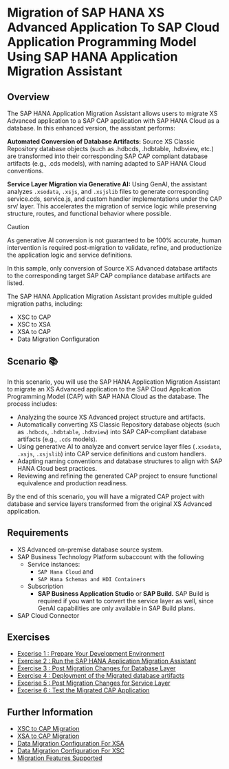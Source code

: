 # Migration of SAP HANA XS Advanced Application To SAP Cloud Application Programming Model Using SAP HANA Application Migration Assistant

## Overview
The SAP HANA Application Migration Assistant allows users to migrate XS Advanced application to a SAP CAP application with SAP HANA Cloud as a database.
In this enhanced version, the assistant performs:

**Automated Conversion of Database Artifacts:** Source XS Classic Repository  database objects (such as .hdbcds, .hdbtable, .hdbview, etc.) are transformed into their corresponding SAP CAP compliant database artifacts (e.g., .cds models), with naming adapted to SAP HANA Cloud conventions.

**Service Layer Migration via Generative AI:** Using GenAI, the assistant analyzes `.xsodata`, `.xsjs`, and `.xsjslib` files to generate corresponding service.cds, service.js, and custom handler implementations under the CAP srv/ layer. This accelerates the migration of service logic while preserving structure, routes, and functional behavior where possible.

> [!CAUTION]
> As generative AI conversion is not guaranteed to be 100% accurate, human intervention is required post-migration to validate, refine, and productionize the application logic and service definitions.

In this sample, only conversion of Source XS Advanced database artifacts to the corresponding target SAP CAP compliance database artifacts are listed.

The SAP HANA Application Migration Assistant provides multiple guided migration paths, including:
- XSC to CAP
- XSC to XSA
- XSA to CAP
- Data Migration Configuration

## Scenario 📚

In this scenario, you will use the SAP HANA Application Migration Assistant to migrate an XS Advanced application to the SAP Cloud Application Programming Model (CAP) with SAP HANA Cloud as the database. The process includes:

- Analyzing the source XS Advanced project structure and artifacts.
- Automatically converting XS Classic Repository database objects (such as `.hdbcds`, `.hdbtable`, `.hdbview`) into SAP CAP-compliant database artifacts (e.g., `.cds` models).
- Using generative AI to analyze and convert service layer files (`.xsodata`, `.xsjs`, `.xsjslib`) into CAP service definitions and custom handlers.
- Adapting naming conventions and database structures to align with SAP HANA Cloud best practices.
- Reviewing and refining the generated CAP project to ensure functional equivalence and production readiness.

By the end of this scenario, you will have a migrated CAP project with database and service layers transformed from the original XS Advanced application.

## Requirements
- XS Advanced on-premise database source system.
- SAP Business Technology Platform subaccount with the following 
  - Service instances:
    - `SAP Hana Cloud` and
    - `SAP Hana Schemas and HDI Containers`
  - Subscription
    - **SAP Business Application Studio** or **SAP Build.**  SAP Build is required if you want to convert the service layer as well, since GenAI capabilities are only available in SAP Build plans.
- SAP Cloud Connector

## Exercises

- [Excerise 1 : Prepare Your Development Environment](/exercises/ex1/README.md)
- [Exercise 2 : Run the SAP HANA Application Migration Assistant](/exercises/ex2/README.md)
- [Exercise 3 : Post Migration Changes for Database Layer](/exercises/ex3/README.md)
- [Exercise 4 : Deployment of the Migrated database artifacts](/exercises/ex4/README.md)
- [Excerise 5 : Post Migration Changes for Service Layer](/exercises/ex5/README.md)
- [Excerise 6 : Test the Migrated CAP Application](/exercises/ex6/README.md)

## Further Information

- [XSC to CAP Migration](https://github.com/SAP-samples/xsc-cap-migration)
- [XSA to CAP Migration](https://github.com/SAP-samples/xsa-cap-migration-using-basextn)
- [Data Migration Configuration For XSA](https://github.com/SAP-samples/xsa-cap-migration-using-basextn/blob/main/DataMigration.md)
- [Data Migration Configuration For XSC](https://github.com/SAP-samples/xsc-cap-migration/blob/main/DataMigration.md)
- [Migration Features Supported](https://github.com/SAP-samples/xsa-cap-migration-using-basextn/blob/main/supportedFeatures.md)
